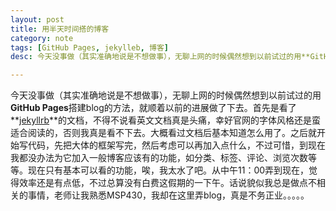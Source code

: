 ```yaml
---
layout: post
title: 用半天时间搭的博客
category: note
tags: [GitHub Pages, jekylleb, 博客]
desc: 今天没事做（其实准确地说是不想做事），无聊上网的时候偶然想到以前试过的用**GitHub Pages**搭建blog的方法

---
```


今天没事做（其实准确地说是不想做事），无聊上网的时候偶然想到以前试过的用**GitHub Pages**搭建blog的方法，就顺着以前的进展做了下去。首先是看了**[jekyllrb](http://jekyllrb.com/docs/home/)**的文档，不得不说看英文文档真是头痛，幸好官网的字体风格还是蛮适合阅读的，否则我真是看不下去。大概看过文档后基本知道怎么用了。之后就开始写代码，先把大体的框架写完，然后考虑可以再加入点什么，不过可惜，到现在我都没办法为它加入一般博客应该有的功能，如分类、标签、评论、浏览次数等等。现在只有基本可以看的功能，唉，我太水了吧。从中午11：00弄到现在，觉得效率还是有点低，不过总算没有白费这假期的一下午。话说貌似我总是做点不相关的事情，老师让我熟悉MSP430，我却在这里弄blog，真是不务正业。。。。。